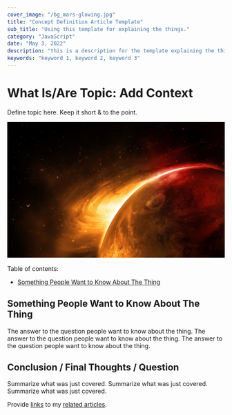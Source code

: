 ```yaml
---
cover_image: "/bg_mars-glowing.jpg"
title: "Concept Definition Article Template"
sub_title: "Using this template for explaining the things."
category: "JavaScript"
date: "May 3, 2022"
description: "this is a description for the template explaining the thing."
keywords: "keyword 1, keyword 2, keyword 3"
---
```


# **What Is/Are Topic: Add Context**

Define topic here. Keep it short & to the point.

![test image](../public/bg_mars-glowing.jpg)

Table of contents:

- [Something People Want to Know About The Thing](#something-people-want-to-know-about-the-thing)

## **Something People Want to Know About The Thing**

The answer to the question people want to know about the thing. The answer to the question people want to know about the thing. The answer to the question people want to know about the thing.

## **Conclusion / Final Thoughts / Question**

Summarize what was just covered. Summarize what was just covered. Summarize what was just covered.

Provide [links]() to my [related articles]().
